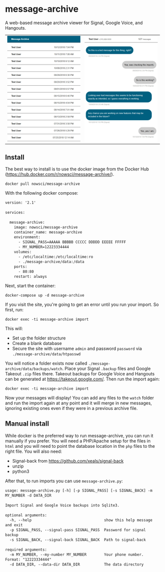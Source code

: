 # message-archive
A web-based message archive viewer for Signal, Google Voice, and Hangouts.

<table border=0 padding=1>
   <tr>
     <td><img src="screenshots/conversations.jpg" width=300></td>
     <td><img src="screenshots/messages.jpg" width=300></td>
  </tr>
</table>

## Install
The best way to install is to use the docker image from the Docker Hub (https://hub.docker.com/r/nowsci/message-archive/).
```
docker pull nowsci/message-archive
```
With the following docker compose:
```
version: '2.1'

services:

  message-archive:
    image: nowsci/message-archive
    container_name: message-archive
    environment:
      - SIGNAL_PASS=AAAAA BBBBB CCCCC DDDDD EEEEE FFFFF
      - MY_NUMBER=12223334444
    volumes:
      - /etc/localtime:/etc/localtime:ro
      - ./message-archive/data:/data
    ports:
      - 80:80
    restart: always
```
Next, start the container:
```
docker-compose up -d message-archive
```
If you visit the site, you're going to get an error until you run your import. So first, run:
```
docker exec -ti message-archive import
```
This will:
- Set up the folder structure
- Create a blank database
- Secure the site with username `admin` and password `password` via `./message-archive/data/htpasswd`

You will notice a folder exists now called `./message-archive/data/backups/watch`. Place your Signal `.backup` files and Google Takeout `.zip` files there. Takeout backups for Google Voice and Hangouts can be generated at https://takeout.google.com/. Then run the import again:
```
docker exec -ti message-archive import
```
Now your messages will display! You can add any files to the `watch` folder and run the import again at any point and it will merge in new messages, ignoring existing ones even if they were in a previous archive file.

## Manual install
While docker is the preferred way to run message-archive, you can run it manually if you prefer. You will need a PHP/Apache setup for the files in `html` and you will need to point the database location in the `php` files to the right file. You will also need:
- Signal-back from https://github.com/xeals/signal-back
- unzip
- python3

After that, to run imports you can use `message-archive.py`:
```
usage: message-archive.py [-h] [-p SIGNAL_PASS] [-s SIGNAL_BACK] -m MY_NUMBER -d DATA_DIR

Import Signal and Google Voice backups into Sqlite3.

optional arguments:
  -h, --help                                 show this help message and exit
  -p SIGNAL_PASS, --signal-pass SIGNAL_PASS  Password for signal backup
  -s SIGNAL_BACK, --signal-back SIGNAL_BACK  Path to signal-back

required arguments:
  -m MY_NUMBER, --my-number MY_NUMBER        Your phone number. Format: "12223334444"
  -d DATA_DIR, --data-dir DATA_DIR           The data directory
```
